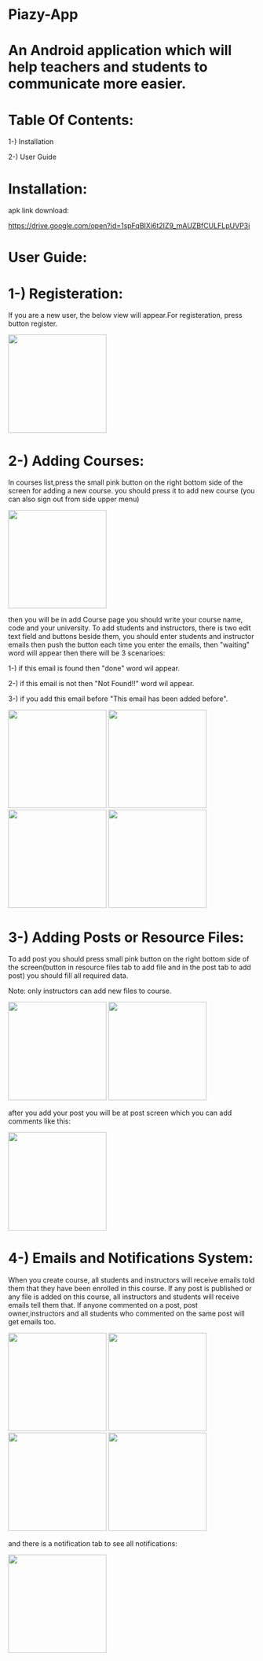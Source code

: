 # Piazy-App
# An Android application which will help teachers and students to communicate more easier.
# Table Of Contents:

1-) Installation

2-) User Guide

# Installation:
apk link download:

https://drive.google.com/open?id=1spFqBIXi6t2IZ9_mAUZBfCULFLpUVP3i

# User Guide:
# 1-)  Registeration:
If you are a new user, the below view will appear.For registeration, press button register. 

<img src="Images/Register.jpeg" width = "200">

# 2-) Adding Courses:
In courses list,press the small pink button on the right bottom side of the screen for adding a new course. you should press it to add new course (you can also sign out from side upper menu)

<img src="Images/courselistandsignout.jpeg" width = "200"> 


then you will be in add Course page you should write your course name, code and your university.
To add students and instructors, there is two edit text field and buttons beside them, you should enter students and instructor emails then push the button each time you enter the emails, then "waiting" word will appear then there will be 3 scenarioes:

1-) if this email is found  then "done" word wil appear.

2-) if this  email is not then "Not Found!!" word wil appear.

3-) if you add this email before "This email has been added before".


 <img src="Images/waitaddstudent.jpeg" width = "200"> <img src="Images/addstudent.jpeg" width = "200"> <img src="Images/notfoundstudent.jpeg" width = "200">  <img src="Images/hasbeenadded.jpeg" width = "200"> 

 
 # 3-) Adding Posts or Resource Files:
 To add post you should press small pink button on the right bottom side of the screen(button in resource files tab to add file and in the post tab to add post) you should fill all required data.
 
 Note: only instructors can add new files to course.
 

 <img src="Images/addpost.jpeg" width = "200"> <img src="Images/addfile.jpeg" width = "200">
 
 after you add your post you will be at post screen which you can add comments like this:
 
  <img src="Images/studentpost.jpeg" width = "200">
  
  # 4-) Emails and Notifications System:
  
  When you create course, all students and instructors will receive emails told them that they have been enrolled in this course. If any post is published or any file is added on this course, all instructors and students will receive emails tell them that.
  If anyone commented on a post, post owner,instructors and all  students who commented on the same post will get emails too.
  
<img src="Images/addfileemail.jpeg" width = "200">  <img src="Images/addcourseemail.jpeg" width = "200">  <img src="Images/instructoremailcomment.jpeg" width = "200">   <img src="Images/emailcomment.jpeg" width = "200"> 


and there is a notification tab to see all notifications:

<img src="Images/Notificationlist.jpeg" width = "200">









